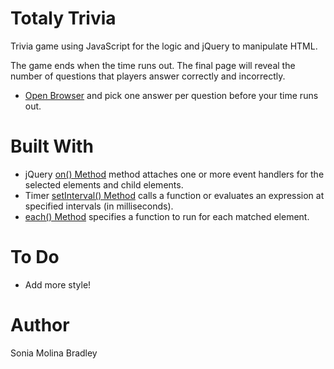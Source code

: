 # Totaly Trivia
Trivia game using JavaScript for the logic and jQuery to manipulate HTML.

The game ends when the time runs out. The final page will reveal the number of questions that players answer correctly and incorrectly.
* [Open Browser](https://soniabradley.github.io/Totally-Trivia/) and pick one answer per question before your time runs out.

# Built With
* jQuery [on() Method](https://www.w3schools.com/jquery/event_on.asp) method attaches one or more event handlers for the selected elements and child elements.
* Timer [setInterval() Method](https://www.w3schools.com/jsref/met_win_setinterval.asp) calls a function or evaluates an expression at specified intervals (in milliseconds).
* [each() Method](https://www.w3schools.com/jquery/misc_each.asp)
specifies a function to run for each matched element.

# To Do
* Add more style!

# Author
Sonia Molina Bradley
